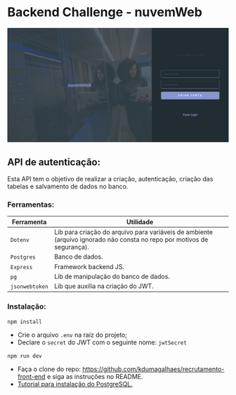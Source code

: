 
# Backend Challenge - nuvemWeb

![](screencapture-localhost-3000-register-2020-10-17-19_06_43.png)
 

## API de autenticação:

Esta API tem o objetivo de realizar a criação, autenticação, criação das tabelas e salvamento de dados no banco.

### Ferramentas:
| Ferramenta | Utilidade |
|---|---|
| `Dotenv` | Lib para criação do arquivo para variáveis de ambiente (arquivo ignorado não consta no repo por motivos de segurança). |
| `Postgres` | Banco de dados. |
| `Express` |Framework backend JS. |
| `pg` |Lib de manipulação do banco de dados. |
| `jsonwebtoken` | Lib que auxilia na criação do JWT. |

### Instalação:
```
npm install
```
-   Crie o arquivo  `.env`  na raíz do projeto;
-   Declare o `secret` do JWT com o seguinte nome: `jwtSecret`
```
npm run dev
```
- Faça o clone do repo: https://github.com/kdumagalhaes/recrutamento-front-end e siga as instruções no README.
- [Tutorial para instalação do PostgreSQL.](https://www.youtube.com/watch?v=fZQI7nBu32M)
